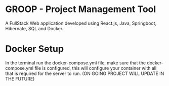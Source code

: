 # GROOP - Project Management Tool
A FullStack Web application developed using React.js, Java, Springboot, Hibernate, SQL and Docker. 
# Docker Setup
In the terminal run the docker-compose.yml file, make sure that the docker-compose.yml file is configured,
this will configure your container with all that is required for the server to run.
(ON GOING PROJECT WILL UPDATE IN THE FUTURE)
